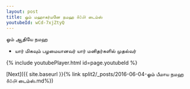 ```yaml
---
layout: post
title: ஓம் மஹாகர்மனே நமஹ ௧௦௮ டைம்ஸ்
youtubeId: wCd-7xjZtyQ
---
```

 
 
 ஓம் ஆதியே நமஹ  
 
 -  யார் மிகவும் பழமையானவர் யார் மனிதர்களில் முதல்வர் 
 
  
 
  
 
 
 
 
 
 


{% include youtubePlayer.html id=page.youtubeId %}
 
[Next]({{ site.baseurl }}{% link  split2/_posts/2016-06-04-ஓம் பீமாய நமஹ ௧௦௮ டைம்ஸ்.md%})
 
